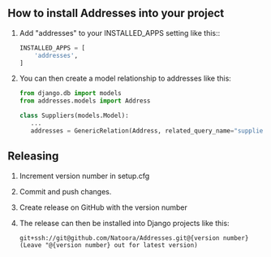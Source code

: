 
How to install Addresses into your project
-----------

1. Add "addresses" to your INSTALLED_APPS setting like this::
    ``` python
    INSTALLED_APPS = [
        'addresses',
    ]
    ```

2. You can then create a model relationship to addresses like this:
    ```python
   from django.db import models
   from addresses.models import Address

   class Suppliers(models.Model):
       ...
       addresses = GenericRelation(Address, related_query_name="suppliers")


Releasing
---------

1. Increment version number in setup.cfg

2. Commit and push changes.

3. Create release on GitHub with the version number

4. The release can then be installed into Django projects like this:
    ```
    git+ssh://git@github.com/Natoora/Addresses.git@{version number} (Leave "@{version number} out for latest version)
   ```

